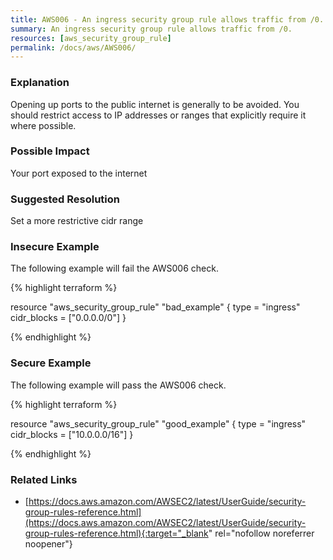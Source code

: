 ```yaml
---
title: AWS006 - An ingress security group rule allows traffic from /0.
summary: An ingress security group rule allows traffic from /0. 
resources: [aws_security_group_rule] 
permalink: /docs/aws/AWS006/
---
```

### Explanation


Opening up ports to the public internet is generally to be avoided. You should restrict access to IP addresses or ranges that explicitly require it where possible.


### Possible Impact
Your port exposed to the internet

### Suggested Resolution
Set a more restrictive cidr range


### Insecure Example

The following example will fail the AWS006 check.

{% highlight terraform %}

resource "aws_security_group_rule" "bad_example" {
	type = "ingress"
	cidr_blocks = ["0.0.0.0/0"]
}

{% endhighlight %}



### Secure Example

The following example will pass the AWS006 check.

{% highlight terraform %}

resource "aws_security_group_rule" "good_example" {
	type = "ingress"
	cidr_blocks = ["10.0.0.0/16"]
}

{% endhighlight %}



### Related Links


- [https://docs.aws.amazon.com/AWSEC2/latest/UserGuide/security-group-rules-reference.html](https://docs.aws.amazon.com/AWSEC2/latest/UserGuide/security-group-rules-reference.html){:target="_blank" rel="nofollow noreferrer noopener"}


